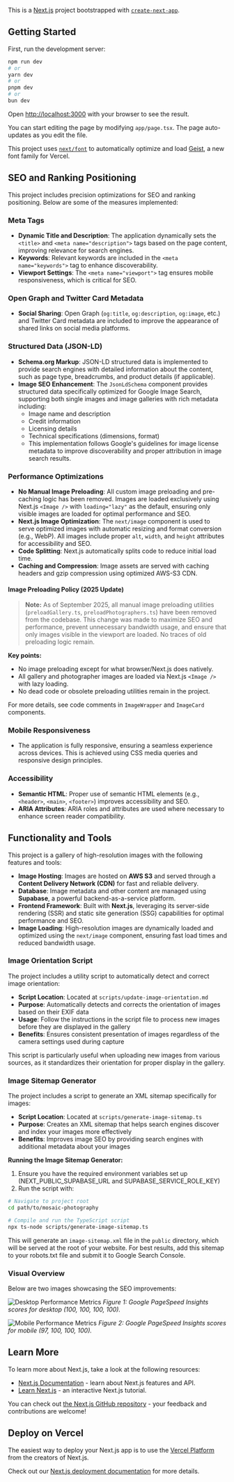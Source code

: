 This is a [Next.js](https://nextjs.org) project bootstrapped with [`create-next-app`](https://nextjs.org/docs/app/api-reference/cli/create-next-app).

## Getting Started

First, run the development server:

```bash
npm run dev
# or
yarn dev
# or
pnpm dev
# or
bun dev
```

Open [http://localhost:3000](http://localhost:3000) with your browser to see the result.

You can start editing the page by modifying `app/page.tsx`. The page auto-updates as you edit the file.

This project uses [`next/font`](https://nextjs.org/docs/app/building-your-application/optimizing/fonts) to automatically optimize and load [Geist](https://vercel.com/font), a new font family for Vercel.

## SEO and Ranking Positioning

This project includes precision optimizations for SEO and ranking positioning. Below are some of the measures implemented:

### Meta Tags

- **Dynamic Title and Description**: The application dynamically sets the `<title>` and `<meta name="description">` tags based on the page content, improving relevance for search engines.
- **Keywords**: Relevant keywords are included in the `<meta name="keywords">` tag to enhance discoverability.
- **Viewport Settings**: The `<meta name="viewport">` tag ensures mobile responsiveness, which is critical for SEO.

### Open Graph and Twitter Card Metadata

- **Social Sharing**: Open Graph (`og:title`, `og:description`, `og:image`, etc.) and Twitter Card metadata are included to improve the appearance of shared links on social media platforms.

### Structured Data (JSON-LD)

- **Schema.org Markup**: JSON-LD structured data is implemented to provide search engines with detailed information about the content, such as page type, breadcrumbs, and product details (if applicable).
- **Image SEO Enhancement**: The `JsonLdSchema` component provides structured data specifically optimized for Google Image Search, supporting both single images and image galleries with rich metadata including:
  - Image name and description
  - Credit information
  - Licensing details
  - Technical specifications (dimensions, format)
  - This implementation follows Google's guidelines for image license metadata to improve discoverability and proper attribution in image search results.

### Performance Optimizations

- **No Manual Image Preloading**: All custom image preloading and pre-caching logic has been removed. Images are loaded exclusively using Next.js `<Image />` with `loading="lazy"` as the default, ensuring only visible images are loaded for optimal performance and SEO.
- **Next.js Image Optimization**: The `next/image` component is used to serve optimized images with automatic resizing and format conversion (e.g., WebP). All images include proper `alt`, `width`, and `height` attributes for accessibility and SEO.
- **Code Splitting**: Next.js automatically splits code to reduce initial load time.
- **Caching and Compression**: Image assets are served with caching headers and gzip compression using optimized AWS-S3 CDN.

#### Image Preloading Policy (2025 Update)

> **Note:** As of September 2025, all manual image preloading utilities (`preloadGallery.ts`, `preloadPhotographers.ts`) have been removed from the codebase. This change was made to maximize SEO and performance, prevent unnecessary bandwidth usage, and ensure that only images visible in the viewport are loaded. No traces of old preloading logic remain.

**Key points:**

- No image preloading except for what browser/Next.js does natively.
- All gallery and photographer images are loaded via Next.js `<Image />` with lazy loading.
- No dead code or obsolete preloading utilities remain in the project.

For more details, see code comments in `ImageWrapper` and `ImageCard` components.

### Mobile Responsiveness

- The application is fully responsive, ensuring a seamless experience across devices. This is achieved using CSS media queries and responsive design principles.

### Accessibility

- **Semantic HTML**: Proper use of semantic HTML elements (e.g., `<header>`, `<main>`, `<footer>`) improves accessibility and SEO.
- **ARIA Attributes**: ARIA roles and attributes are used where necessary to enhance screen reader compatibility.

## Functionality and Tools

This project is a gallery of high-resolution images with the following features and tools:

- **Image Hosting**: Images are hosted on **AWS S3** and served through a **Content Delivery Network (CDN)** for fast and reliable delivery.
- **Database**: Image metadata and other content are managed using **Supabase**, a powerful backend-as-a-service platform.
- **Frontend Framework**: Built with **Next.js**, leveraging its server-side rendering (SSR) and static site generation (SSG) capabilities for optimal performance and SEO.
- **Image Loading**: High-resolution images are dynamically loaded and optimized using the `next/image` component, ensuring fast load times and reduced bandwidth usage.

### Image Orientation Script

The project includes a utility script to automatically detect and correct image orientation:

- **Script Location**: Located at `scripts/update-image-orientation.md`
- **Purpose**: Automatically detects and corrects the orientation of images based on their EXIF data
- **Usage**: Follow the instructions in the script file to process new images before they are displayed in the gallery
- **Benefits**: Ensures consistent presentation of images regardless of the camera settings used during capture

This script is particularly useful when uploading new images from various sources, as it standardizes their orientation for proper display in the gallery.

### Image Sitemap Generator

The project includes a script to generate an XML sitemap specifically for images:

- **Script Location**: Located at `scripts/generate-image-sitemap.ts`
- **Purpose**: Creates an XML sitemap that helps search engines discover and index your images more effectively
- **Benefits**: Improves image SEO by providing search engines with additional metadata about your images

**Running the Image Sitemap Generator:**

1. Ensure you have the required environment variables set up (NEXT_PUBLIC_SUPABASE_URL and SUPABASE_SERVICE_ROLE_KEY)
2. Run the script with:

```bash
# Navigate to project root
cd path/to/mosaic-photography

# Compile and run the TypeScript script
npx ts-node scripts/generate-image-sitemap.ts
```

This will generate an `image-sitemap.xml` file in the `public` directory, which will be served at the root of your website. For best results, add this sitemap to your robots.txt file and submit it to Google Search Console.

### Visual Overview

Below are two images showcasing the SEO improvements:

![Desktop Performance Metrics](./public/images/page-insights-google/page-insights-google_desktop.png)
_Figure 1: Google PageSpeed Insights scores for desktop (100, 100, 100, 100)._

![Mobile Performance Metrics](./public/images/page-insights-google/page-insights-google_mobile.png)
_Figure 2: Google PageSpeed Insights scores for mobile (97, 100, 100, 100)._

## Learn More

To learn more about Next.js, take a look at the following resources:

- [Next.js Documentation](https://nextjs.org/docs) - learn about Next.js features and API.
- [Learn Next.js](https://nextjs.org/learn) - an interactive Next.js tutorial.

You can check out [the Next.js GitHub repository](https://github.com/vercel/next.js) - your feedback and contributions are welcome!

## Deploy on Vercel

The easiest way to deploy your Next.js app is to use the [Vercel Platform](https://vercel.com/new?utm_medium=default-template&filter=next.js&utm_source=create-next-app&utm_campaign=create-next-app-readme) from the creators of Next.js.

Check out our [Next.js deployment documentation](https://nextjs.org/docs/app/building-your-application/deploying) for more details.
